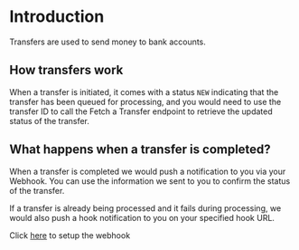 # Introduction

Transfers are used to send money to bank accounts.

## How transfers work

When a transfer is initiated, it comes with a status `NEW` indicating that the transfer has been queued for processing, and you would need to use the transfer ID to call the Fetch a Transfer endpoint to retrieve the updated status of the transfer.


## What happens when a transfer is completed?
When a transfer is completed we would push a notification to you via your Webhook. You can use the information we sent to you to confirm the status of the transfer.

If a transfer is already being processed and it fails during processing, we would also push a hook notification to you on your specified hook URL.

Click [here](/verification/webhook) to setup the webhook
